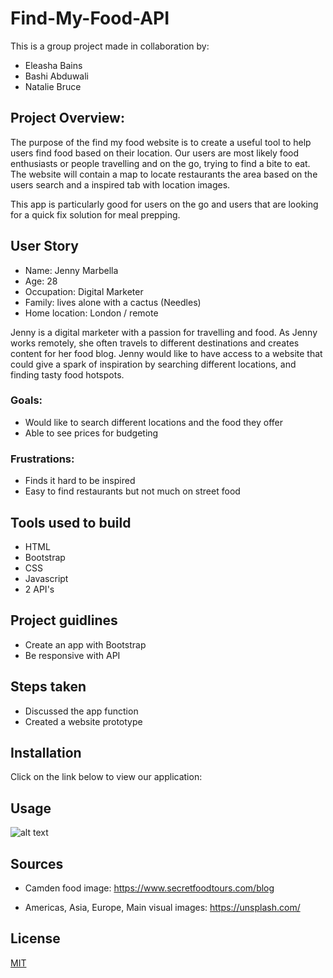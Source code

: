 # Find-My-Food-API

This is a group project made in collaboration by:

- Eleasha Bains
- Bashi Abduwali
- Natalie Bruce

## Project Overview:

The purpose of the find my food website is to create a useful tool to help users find food based on their location.
Our users are most likely food enthusiasts or people travelling and on the go, trying to find a bite to eat.
The website will contain a map to locate restaurants the area based on the users search and a inspired tab with location images.

This app is particularly good for users on the go and users that are looking for a quick fix solution for meal prepping.


## User Story 

- Name: Jenny Marbella
- Age: 28
- Occupation: Digital Marketer
- Family: lives alone with a cactus (Needles)
- Home location: London / remote 

Jenny is a digital marketer with a passion for travelling and food. As Jenny works remotely, she often travels to different destinations and creates content for her food blog. Jenny would like to have access to a website that could give a spark of inspiration by searching different locations, and finding tasty food hotspots.


### Goals: 
- Would like to search different locations and the food they offer
- Able to see prices for budgeting

### Frustrations: 
- Finds it hard to be inspired
- Easy to find restaurants but not much on street food


## Tools used to build

- HTML
- Bootstrap
- CSS
- Javascript
- 2 API's


## Project guidlines

- Create an app with Bootstrap
- Be responsive with API

## Steps taken

- Discussed the app function 
- Created a website prototype


## Installation

Click on the link below to view our application:


## Usage

![alt text](assets/images/screenshot.png)


## Sources

- Camden food image: https://www.secretfoodtours.com/blog

- Americas, Asia, Europe, Main visual images: https://unsplash.com/

## License

[MIT](https://choosealicense.com/licenses/mit/)


